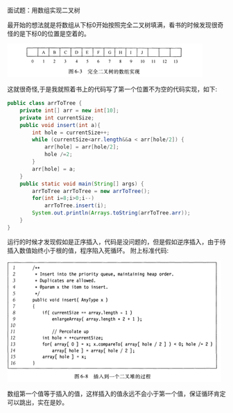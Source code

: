 面试题：用数组实现二叉树

最开始的想法就是将数组从下标0开始按照完全二叉树填满，看书的时候发现很奇怪的是下标0的位置是空着的。

![](https://raw.githubusercontent.com/Bihanghang/JavaWebNotes/master/notes/img/arrToTree.PNG)

这就很奇怪,于是我就照着书上的代码写了第一个位置不为空的代码实现，如下:
```java
public class arrToTree {
	private int[] arr = new int[10];
	private int currentSize;
	public void insert(int a){
		int hole = currentSize++;
		while (currentSize<arr.length&&a < arr[hole/2]) {
			arr[hole] = arr[hole/2];
			hole /=2;
		}
		arr[hole] = a;
	}
	public static void main(String[] args) {
		arrToTree arrToTree = new arrToTree();
		for(int i=8;i>0;i--)
			arrToTree.insert(i);
		System.out.println(Arrays.toString(arrToTree.arr));
	}
}
```
运行的时候才发现假如是正序插入，代码是没问题的，但是假如逆序插入，由于待插入数值始终小于根的值，程序陷入死循环。
附上标准代码:

![](https://raw.githubusercontent.com/Bihanghang/JavaWebNotes/master/notes/img/arrToTreeCode.PNG)

数组第一个值等于插入的值，这样插入的值永远不会小于第一个值，保证循环肯定可以跳出，实在是妙。





